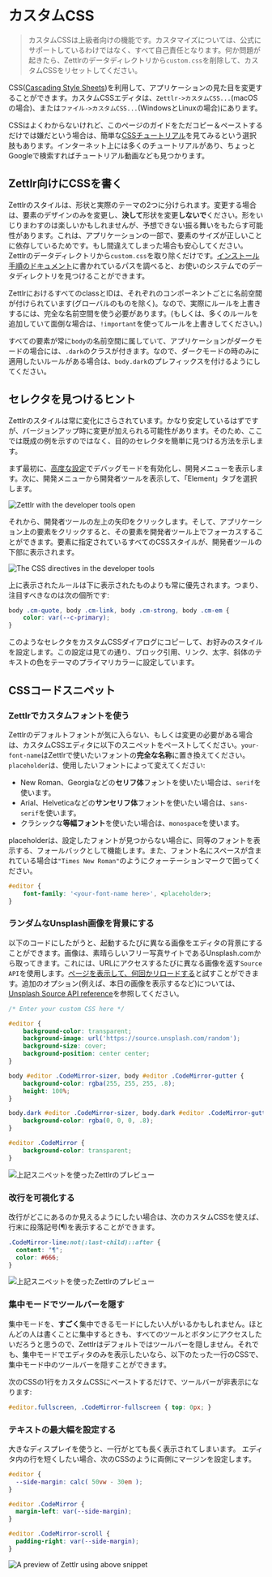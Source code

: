 # カスタムCSS

> カスタムCSSは上級者向けの機能です。カスタマイズについては、公式にサポートしているわけではなく、すべて自己責任となります。何か問題が起きたら、Zettlrのデータディレクトリから`custom.css`を削除して、カスタムCSSをリセットしてください。

CSS([Cascading Style Sheets](https://en.wikipedia.org/wiki/Cascading_Style_Sheets))を利用して、アプリケーションの見た目を変更することができます。カスタムCSSエディタは、`Zettlr->カスタムCSS...`(macOSの場合)、または`ファイル->カスタムCSS...`(WindowsとLinuxの場合)にあります。

CSSはよくわからないけれど、このページのガイドをただコピー＆ペーストするだけでは嫌だという場合は、簡単な[CSSチュートリアル](https://developer.mozilla.org/en-US/docs/Learn/CSS/Introduction_to_CSS)を見てみるという選択肢もあります。インターネット上には多くのチュートリアルがあり、ちょっとGoogleで検索すればチュートリアル動画なども見つかります。

## Zettlr向けにCSSを書く

Zettlrのスタイルは、形状と実際のテーマの2つに分けられます。変更する場合は、要素のデザインのみを変更し、**決して**形状を変更**しないで**ください。形をいじりまわすのは楽しいかもしれませんが、予想できない振る舞いをもたらす可能性があります。これは、アプリケーションの一部で、要素のサイズが正しいことに依存しているためです。もし間違えてしまった場合も安心してください。Zettlrのデータディレクトリから`custom.css`を取り除くだけです。[インストール手順のドキュメント](../install.md)に書かれているパスを調べると、お使いのシステムでのデータディレクトリを見つけることができます。

ZettlrにおけるすべてのclassとIDは、それぞれのコンポーネントごとに名前空間が付けられています(グローバルのものを除く)。なので、実際にルールを上書きするには、完全な名前空間を使う必要があります。(もしくは、多くのルールを追加していて面倒な場合は、`!important`を使ってルールを上書きしてください。)

すべての要素が常に`body`の名前空間に属していて、アプリケーションがダークモードの場合には、`.dark`のクラスが付きます。なので、ダークモードの時のみに適用したいルールがある場合は、`body.dark`のプレフィックスを付けるようにしてください。

## セレクタを見つけるヒント

Zettlrのスタイルは常に変化にさらされています。かなり安定しているはずですが、バージョンアップ時に変更が加えられる可能性があります。そのため、ここでは既成の例を示すのではなく、目的のセレクタを簡単に見つける方法を示します。

まず最初に、[高度な設定](../reference/settings.md)でデバッグモードを有効化し、開発メニューを表示します。次に、開発メニューから開発者ツールを表示して、「Element」タブを選択します。

![Zettlr with the developer tools open](../img/zettlr_developer_tools.png)

それから、開発者ツールの左上の矢印をクリックします。そして、アプリケーション上の要素をクリックすると、その要素を開発者ツール上でフォーカスすることができます。要素に指定されているすべてのCSSスタイルが、開発者ツールの下部に表示されます。

![The CSS directives in the developer tools](../img/zettlr_developer_tools_css.png)

上に表示されたルールは下に表示されたものよりも常に優先されます。つまり、注目すべきなのは次の個所です:

```css
body .cm-quote, body .cm-link, body .cm-strong, body .cm-em {
    color: var(--c-primary);
}
```

このようなセレクタをカスタムCSSダイアログにコピーして、お好みのスタイルを設定します。この設定は見ての通り、ブロック引用、リンク、太字、斜体のテキストの色をテーマのプライマリカラーに設定しています。

## CSSコードスニペット

### Zettlrでカスタムフォントを使う

Zettlrのデフォルトフォントが気に入らない、もしくは変更の必要がある場合は、カスタムCSSエディタに以下のスニペットをペーストしてください。`your-font-name`はZettlrで使いたいフォントの**完全な名称**に置き換えてください。`placeholder`は、使用したいフォントによって変えてください:

- New Roman、Georgiaなどの**セリフ体**フォントを使いたい場合は、`serif`を使います。
- Arial、Helveticaなどの**サンセリフ体**フォントを使いたい場合は、`sans-serif`を使います。
- クラシックな**等幅フォント**を使いたい場合は、`monospace`を使います。

placeholderは、設定したフォントが見つからない場合に、同等のフォントを表示する、フォールバックとして機能します。また、フォント名にスペースが含まれている場合は`"Times New Roman"`のようにクォーテーションマークで囲ってください。

```css
#editor {
    font-family: '<your-font-name here>', <placeholder>;
}
```

### ランダムなUnsplash画像を背景にする

以下のコードにしたがうと、起動するたびに異なる画像をエディタの背景にすることができます。画像は、素晴らしいフリー写真サイトであるUnsplash.comから取ってきます。これには、URLにアクセスするたびに異なる画像を返す`Source API`を使用します。[ページを表示して、何回かリロードする](https://source.unsplash.com/random)と試すことができます。追加のオプション(例えば、本日の画像を表示するなど)については、[Unsplash Source API reference](https://source.unsplash.com/)を参照してください。

```css
/* Enter your custom CSS here */

#editor {
    background-color: transparent;
    background-image: url('https://source.unsplash.com/random');
    background-size: cover;
    background-position: center center;
}

body #editor .CodeMirror-sizer, body #editor .CodeMirror-gutter {
    background-color: rgba(255, 255, 255, .8);
    height: 100%;
}

body.dark #editor .CodeMirror-sizer, body.dark #editor .CodeMirror-gutter {
    background-color: rgba(0, 0, 0, .8);
}

#editor .CodeMirror {
    background-color: transparent;
}
```

![上記スニペットを使ったZettlrのプレビュー](../img/custom_css_unsplash.png)

### 改行を可視化する

改行がどこにあるのか見えるようにしたい場合は、次のカスタムCSSを使えば、行末に段落記号(¶)を表示することができます。

```css
.CodeMirror-line:not(:last-child)::after {
  content: "¶";
  color: #666;
}
```

![上記スニペットを使ったZettlrのプレビュー](../img/custom_css_pilcrow.png)

### 集中モードでツールバーを隠す

集中モードを、**すごく**集中できるモードにしたい人がいるかもしれません。ほとんどの人は書くことに集中するときも、すべてのツールとボタンにアクセスしたいだろうと思うので、Zettlrはデフォルトではツールバーを隠しません。それでも、集中モードでエディタのみを表示したいなら、以下のたった一行のCSSで、集中モード中のツールバーを隠すことができます。

次のCSSの1行をカスタムCSSにペーストするだけで、ツールバーが非表示になります:

```css
#editor.fullscreen, .CodeMirror-fullscreen { top: 0px; }
```

### テキストの最大幅を設定する

大きなディスプレイを使うと、一行がとても長く表示されてしまいます。
エディタ内の行を短くしたい場合、次のCSSのように両側にマージンを設定します。

```css
#editor {
  --side-margin: calc( 50vw - 30em );
}

#editor .CodeMirror {
  margin-left: var(--side-margin);
}

#editor .CodeMirror-scroll {
  padding-right: var(--side-margin);
}
```

![A preview of Zettlr using above snippet](../img/custom_css_maxwidth.png)
